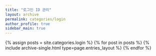 ```yaml
---
title: "로그인 ID 관리"
layout: archive
permalink: categories/login
author_profile: true
sidebar_main: true
---
```



{% assign posts = site.categories.login %}
{% for post in posts %} {% include archive-single.html type=page.entries_layout %} {% endfor %}